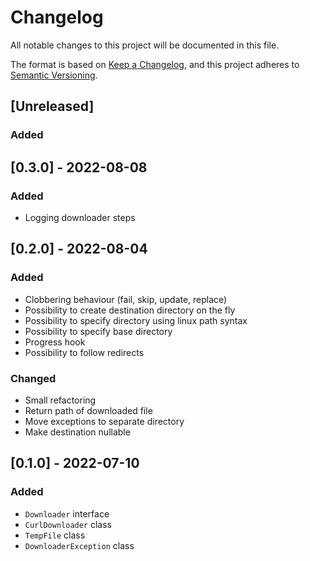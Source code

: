 # Changelog

All notable changes to this project will be documented in this file.

The format is based on [Keep a Changelog](https://keepachangelog.com/en/1.0.0/),
and this project adheres to [Semantic Versioning](https://semver.org/spec/v2.0.0.html).

## [Unreleased]
### Added

## [0.3.0] - 2022-08-08
### Added
- Logging downloader steps

## [0.2.0] - 2022-08-04
### Added
- Clobbering behaviour (fail, skip, update, replace)
- Possibility to create destination directory on the fly
- Possibility to specify directory using linux path syntax
- Possibility to specify base directory
- Progress hook
- Possibility to follow redirects

### Changed
- Small refactoring
- Return path of downloaded file
- Move exceptions to separate directory
- Make destination nullable

## [0.1.0] - 2022-07-10
### Added
- `Downloader` interface
- `CurlDownloader` class
- `TempFile` class
- `DownloaderException` class
